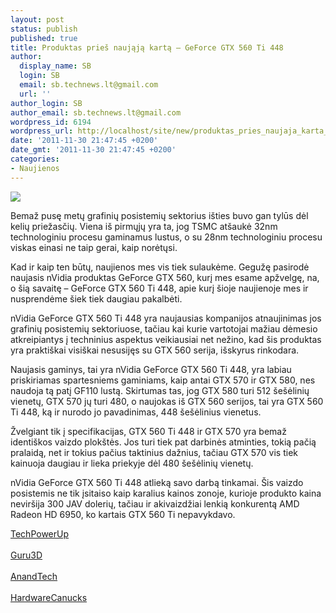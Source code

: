 ```yaml
---
layout: post
status: publish
published: true
title: Produktas prieš naująją kartą – GeForce GTX 560 Ti 448
author:
  display_name: SB
  login: SB
  email: sb.technews.lt@gmail.com
  url: ''
author_login: SB
author_email: sb.technews.lt@gmail.com
wordpress_id: 6194
wordpress_url: http://localhost/site/new/produktas_pries_naujaja_karta__geforce_gtx_560_ti_448/
date: '2011-11-30 21:47:45 +0200'
date_gmt: '2011-11-30 21:47:45 +0200'
categories:
- Naujienos
---
```

<div class="imgright"><img src="http://technews.lt/upload/26791.jpg"  /></div>
<p>Bemaž pusę metų grafinių posistemių sektorius išties buvo gan tylūs dėl kelių priežasčių. Viena iš pirmųjų yra ta, jog TSMC atšaukė 32nm technologiniu procesu gaminamus lustus, o su 28nm technologiniu procesu viskas einasi ne taip gerai, kaip norėtųsi.</p>
<p>Kad ir kaip ten būtų, naujienos mes vis tiek sulaukėme. Gegužę pasirodė naujasis nVidia produktas GeForce GTX 560, kurį mes esame apžvelgę, na, o šią savaitę – GeForce GTX 560 Ti 448, apie kurį šioje naujienoje mes ir nusprendėme šiek tiek daugiau pakalbėti.</p>
<p>nVidia GeForce GTX 560 Ti 448 yra naujausias kompanijos atnaujinimas jos grafinių posistemių sektoriuose, tačiau kai kurie vartotojai mažiau dėmesio atkreipiantys į techninius aspektus veikiausiai net nežino, kad šis produktas yra praktiškai visiškai nesusijęs su GTX 560 serija, išskyrus rinkodara.</p>
<p>Naujasis gaminys, tai yra nVidia GeForce GTX 560 Ti 448, yra labiau priskiriamas spartesniems gaminiams, kaip antai GTX 570 ir GTX 580, nes naudoja tą patį GF110 lustą. Skirtumas tas, jog GTX 580 turi 512 šešėlinių vienetų, GTX 570 jų turi 480, o naujokas iš GTX 560 serijos, tai yra GTX 560 Ti 448, ką ir nurodo jo pavadinimas, 448 šešėlinius vienetus.</p>
<p>Žvelgiant tik į specifikacijas, GTX 560 Ti 448 ir GTX 570 yra bemaž identiškos vaizdo plokštės. Jos turi tiek pat darbinės atminties, tokią pačią pralaidą, net ir tokius pačius taktinius dažnius, tačiau GTX 570 vis tiek kainuoja daugiau ir lieka priekyje dėl 480 šešėlinių vienetų.</p>
<p>nVidia GeForce GTX 560 Ti 448 atlieką savo darbą tinkamai. Šis vaizdo posistemis ne tik įsitaiso kaip karalius kainos zonoje, kurioje produkto kaina neviršija 300 JAV dolerių, tačiau ir akivaizdžiai lenkią konkurentą AMD Radeon HD 6950, ko kartais GTX 560 Ti nepavykdavo.</p>
<p><a class="ns" href="http://www.techpowerup.com/reviews/ASUS/GTX_560_Ti_448_Cores_DirectCU_II/">TechPowerUp</a><br />
<br /><a class="ns" href="http://www.guru3d.com/article/geforce-gtx-560-ti-448-core-review/">Guru3D</a><br />
<br /><a class="ns" href="http://www.anandtech.com/show/5153/nvidias-geforce-gtx-560-ti-w448-cores-gtx570-on-a-budget">AnandTech</a><br />
<br /><a class="ns" href="http://www.hardwarecanucks.com/forum/hardware-canucks-reviews/48794-nvidia-geforce-gtx-560-ti-448-cores-review.html">HardwareCanucks</a></p>

